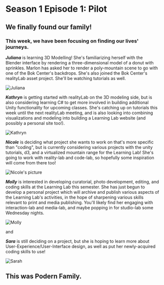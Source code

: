 # Season 1 Episode 1: Pilot

## We finally found our family!

### This week, we have been focusing on finding our lives' journeys.


***Juliana*** is learning 3D Modelling! She's familiarizing herself with the Blender interface by rendering a three-dimensional model of a donut with sprinkles. Marlon has asked her to render a poly-mountain scene to go with one of the Bok Center's backdrops. She's also joined the Bok Center's realityLab asset project. She'll be watching tutorials as well.

![Juliana](https://files.slack.com/files-pri/T0HTW3H0V-FNE1429V0/5d4b7086-2.jpg?pub_secret=cbb7fc5509)

***Kathryn*** is getting started with realityLab on the 3D modeling side, but is also considering learning C# to get more involved in building additional Unity functionality for upcoming classes. She's catching up on tutorials this week until the next realityLab meeting, and is also looking into combining visualizations and modeling into building a Learning Lab website (and possibly a personal site too!).

![Kathryn](https://files.slack.com/files-pri/T0HTW3H0V-FND87ATJ7/5d4b7209.jpg?pub_secret=887808b93f)


***Nicole*** is deciding what project she wants to work on that's more specific than "coding", but is currently considering various projects with the unity tutorials, d3, and a virtualized mountain range for the Learning Lab! She's going to work with reality-lab and code-lab, so hopefully some inspiration will come from there too!

![Nicole's picture](https://files.slack.com/files-pri/T0HTW3H0V-FNSHXDFF1/5d4b7113.jpg?pub_secret=2931059e8f)


***Molly*** is interested in developing curatorial, photo development, editing, and coding skills at the Learning Lab this semester. She has just begun to develop a personal project which will archive and publish various aspects of the Learning Lab's activities, in the hope of sharpening various skills relevant to print and media publishing. You'll likely find her engaging with interaction-lab and media-lab, and maybe popping in for studio-lab some Wednesday nights.

![Molly](https://files.slack.com/files-pri/T0HTW3H0V-FNE13CGKU/5d4b7244.jpg?pub_secret=ac699b84f3)

and

***Sara*** is still deciding on a project, but she is hoping to learn more about User-Experience/User-Interface design, as well as put her newly-acquired coding skills to use! 

![Sarah](https://files.slack.com/files-pri/T0HTW3H0V-FNQN81L69/5d4b6909.jpg?pub_secret=f826907d7d)



## This was Podern Family.




<!--stackedit_data:
eyJoaXN0b3J5IjpbLTQwMDIzMDU2OSwxOTkxNzQ5MzgsNDA5NT
EwNTMxLC0xMzkwODc2MzgyLDEzNTcwNDgyOTksODIxMTMwNTgw
LDE4MDAwOTM4NjQsLTE1MzcwNTgzMjUsLTE3MjI4NjEzMDUsOD
cyOTg3NDc2LC05MzMxNDgxNTEsLTU4MDU3ODEyMCwtNTc1NTIw
MzEsLTE2NTUwNDE3MTMsODQwODc3NTQ3LC0xNzg4MTkxNjA3LC
01NTc5MTY4NTAsMTc0NTc3Nzk4NSw0MzU4NTExOTgsMTU2OTYx
M119
-->